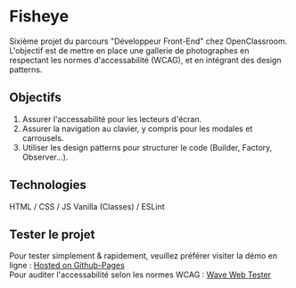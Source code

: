 # Fisheye

Sixième projet du parcours "Développeur Front-End" chez OpenClassroom. L'objectif est de mettre en place une gallerie de photographes en respectant les normes d'accessabilité (WCAG), et en intégrant des design patterns.

## Objectifs

1. Assurer l'accessabilité pour les lecteurs d'écran.
2. Assurer la navigation au clavier, y compris pour les modales et carrousels.
3. Utiliser les design patterns pour structurer le code (Builder, Factory, Observer...).

## Technologies

HTML / CSS / JS Vanilla (Classes) /
ESLint

## Tester le projet

Pour tester simplement & rapidement, veuillez préférer visiter la démo en ligne : [Hosted on Github-Pages](https://xavhm.github.io/Front-End-Fisheye/) <br>
Pour auditer l'accessabilité selon les normes WCAG : [Wave Web Tester](https://wave.webaim.org/)
